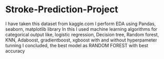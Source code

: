 # Stroke-Prediction-Project
I have taken this dataset from kaggle.com I perform EDA using Pandas, seaborn, matplotlib library 
In this I used machine learning algorithms for categorical output like, logistic regression, Decision tree, Random forest, KNN, Adaboost, gradientboost, xgboost with and without hyperpameter tunning I concluded, the best model as RANDOM FOREST with best accuracy
